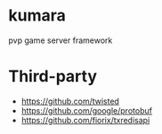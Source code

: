 # kumara
pvp game server framework



# Third-party
* https://github.com/twisted
* https://github.com/google/protobuf
* https://github.com/fiorix/txredisapi

